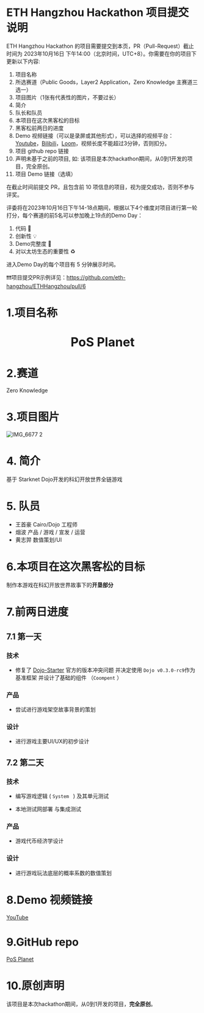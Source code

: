 # ETH Hangzhou Hackathon 项目提交说明

ETH Hangzhou Hackathon 的项目需要提交到本页，PR（Pull-Request）截止时间为 2023年10月16日 下午14:00（北京时间，UTC+8）。你需要在你的项目下更新以下内容:
1. 项目名称
2. 所选赛道（Public Goods，Layer2 Application，Zero Knowledge 主赛道三选一）
3. 项目图片（1张有代表性的图片，不要过长）
4. 简介
5. 队长和队员
6. 本项目在这次黑客松的目标
7. 黑客松前两日的进度
8. Demo 视频链接（可以是录屏或其他形式），可以选择的视频平台：[Youtube](https://youtube.com)，[Bilibili](https://bilibili.com)，[Loom](https://www.loom.com/)，视频长度不能超过3分钟，否则扣分。
9. 项目 github repo 链接
10. 声明未基于之前的项目, 如: 该项目是本次hackathon期间，从0到1开发的项目，完全原创。
11. 项目 Demo 链接（选填）

在截止时间前提交 PR，且包含前 10 项信息的项目，视为提交成功，否则不参与评奖。

评委将在2023年10月16日下午14-18点期间，根据以下4个维度对项目进行第一轮打分，每个赛道的前5名可以参加晚上19点的Demo Day：
1. 代码 🧱
2. 创新性 💡
3. Demo完整度 📝
4. 对以太坊生态的重要性 ♻️

进入Demo Day的每个项目有 5 分钟展示时间。

❗❗❗项目提交PR示例详见：https://github.com/eth-hangzhou/ETHHangzhou/pull/6




# 1.项目名称

<h1 align="center">
  <span style="font-size: 32px;">PoS Planet</span>
</h1>

# 2.赛道
Zero Knowledge 

# 3.项目图片
![IMG_6677 2](https://github.com/yanboishere/ETHHangzhou/assets/76860915/3c44fa5f-6ee9-466c-a72d-4938dd8e8589)

# 4. 简介

基于 Starknet Dojo开发的科幻开放世界全链游戏

# 5. 队员 
- 王首豪 Cairo/Dojo 工程师
- 烟波 产品 / 游戏 / 宣发 / 运营
- 黄志羿 数值策划/UI

# 6.本项目在这次黑客松的目标
制作本游戏在科幻开放世界故事下的**开垦部分**



# 7.前两日进度

## 7.1 第一天
### 技术
- 修复了 [Dojo-Starter](https://github.com/dojoengine/dojo-starter/pull/23) 官方的版本冲突问题
  并决定使用 `Dojo v0.3.0-rc9`作为基准框架 并设计了基础的组件 （`Coompent` ）

### 产品
- 尝试进行游戏架空故事背景的策划

### 设计
- 进行游戏主要UI/UX的初步设计

## 7.2 第二天
### 技术
- 编写游戏逻辑 ( `System ` ) 及其单元测试

- 本地测试网部署 与集成测试

### 产品
- 游戏代币经济学设计

### 设计
- 进行游戏玩法底层的概率系数的数值策划

# 8.Demo 视频链接

[YouTube](https://youtu.be/prXKLsrFgsM)


# 9.GitHub repo
[PoS Planet](https://github.com/Web3-Club/PoS-Planet)

# 10.原创声明
该项目是本次hackathon期间，从0到1开发的项目，**完全原创**。


  










